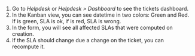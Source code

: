 1.  Go to *Helpdesk* or *Helpdesk \> Dashboard* to see the tickets
    dashboard.
2.  In the Kanban view, you can see datetime in two colors: Green and
    Red. If is green, SLA is ok, if is red, SLA is wrong.
3.  In the form, you will see all affected SLAs that were computed on creation.
4.  If the SLA should change due a change on the ticket, you can recompute it.
